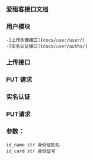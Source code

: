 ### 爱租客接口文档
### 用户模块
    -[上传头像接口](docs/user/user/)
    -[实名认证接口](docs/user/auths/)

### 上传接口
### PUT 请求


### 实名认证
### PUT请求
### 参数：
    id_name str 身份证姓名
    id_card str 身份证号
